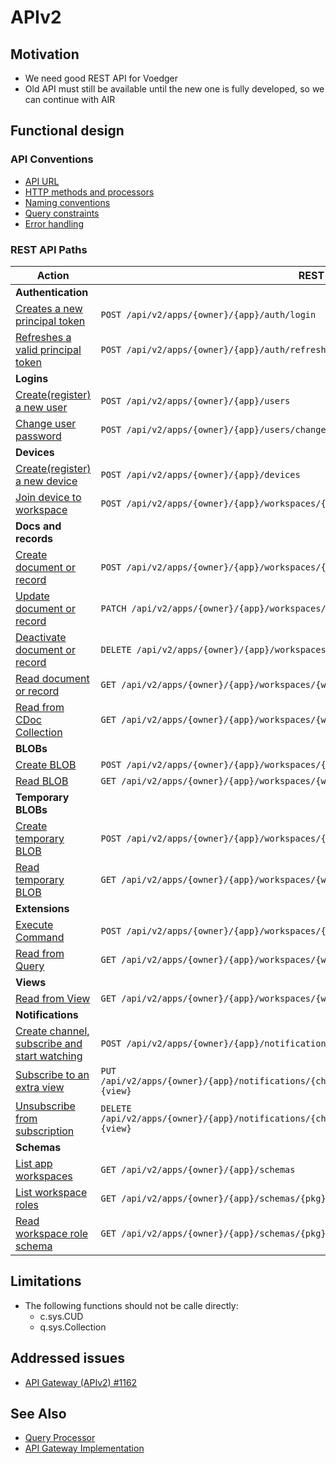 # APIv2

## Motivation

- We need good REST API for Voedger
- Old API must still be available until the new one is fully developed, so we can continue with AIR

## Functional design

### API Conventions

- [API URL](api-url.md)
- [HTTP methods and processors](http-methods-and-processors.md)
- [Naming conventions](naming-conventions.md)
- [Query constraints](query-constraints.md)
- [Error handling](errors.md)

### REST API Paths

| Action                                                    | REST API Path                                                                |
|-----------------------------------------------------------|------------------------------------------------------------------------------|
| **Authentication** | |
| [Creates a new principal token](../authnz/login.md)                 | `POST /api/v2/apps/{owner}/{app}/auth/login` |
| [Refreshes a valid principal token](../authnz/refresh.md)           | `POST /api/v2/apps/{owner}/{app}/auth/refresh` |
| **Logins** | |
| [Create(register) a new user](../users/create-user.md)    | `POST /api/v2/apps/{owner}/{app}/users` |
| [Change user password](../users/change-password.md)       | `POST /api/v2/apps/{owner}/{app}/users/change-password` |
| **Devices** | |
| [Create(register) a new device](../devices/create-device.md) | `POST /api/v2/apps/{owner}/{app}/devices`                               |
| [Join device to workspace](../devices/join-device.md)     | `POST /api/v2/apps/{owner}/{app}/workspaces/{wsid}/commands/sys.JoinDevice`|
| **Docs and records** | |
| [Create document or record](create-doc.md)                | `POST /api/v2/apps/{owner}/{app}/workspaces/{wsid}/docs/{pkg}.{table}`|
| [Update document or record](update-doc.md)                | `PATCH /api/v2/apps/{owner}/{app}/workspaces/{wsid}/docs/{pkg}.{table}/{id}` |
| [Deactivate document or record](deactivate-doc.md)        | `DELETE /api/v2/apps/{owner}/{app}/workspaces/{wsid}/docs/{pkg}.{table}/{id}`|
| [Read document or record](read-doc.md)                    | `GET /api/v2/apps/{owner}/{app}/workspaces/{wsid}/docs/{pkg}.{table}/{id}` |
| [Read from CDoc Collection](read-cdocs.md)                | `GET /api/v2/apps/{owner}/{app}/workspaces/{wsid}/cdocs/{pkg}.{table}`|
| **BLOBs** |  |
| [Create BLOB](create-blob.md)                             | `POST /api/v2/apps/{owner}/{app}/workspaces/{wsid}/docs/{pkg}.{table}/blobs/{fieldName}`     |
| [Read BLOB](read-blob.md)                                 | `GET /api/v2/apps/{owner}/{app}/workspaces/{wsid}/docs/{pkg}.{table}/{id}/blobs/{fieldName}` |
| **Temporary BLOBs** |  |
| [Create temporary BLOB](create-tblob.md)                  | `POST /api/v2/apps/{owner}/{app}/workspaces/{wsid}/tblobs`                   |
| [Read temporary BLOB](read-tblob.md)                      | `GET /api/v2/apps/{owner}/{app}/workspaces/{wsid}/tblobs/{suuid}`            |
| **Extensions** | |
| [Execute Command](execute-command.md)                     | `POST /api/v2/apps/{owner}/{app}/workspaces/{wsid}/commands/{pkg}.{command}` |
| [Read from Query](read-from-query.md)                     | `GET /api/v2/apps/{owner}/{app}/workspaces/{wsid}/queries/{pkg}.{query}`     |
| **Views** | |
| [Read from View](read-from-view.md)                       | `GET /api/v2/apps/{owner}/{app}/workspaces/{wsid}/views/{pkg}.{view}`        |
| **Notifications** | |
| [Create channel, subscribe and start watching](../n10n/create-channel.md) | `POST /api/v2/apps/{owner}/{app}/notifications` |
| [Subscribe to an extra view](../n10n/add-subscription.md) | `PUT /api/v2/apps/{owner}/{app}/notifications/{channelId}/workspaces/{wsid}/subscriptions/{pkg}.{view}` |
| [Unsubscribe from subscription](../n10n/unsubscribe.md)   | `DELETE /api/v2/apps/{owner}/{app}/notifications/{channelId}/workspaces/{wsid}/subscriptions/{pkg}.{view}` |
| **Schemas** | |
| [List app workspaces](list-app-workspaces.md)             | `GET /api/v2/apps/{owner}/{app}/schemas`                                      |
| [List workspace roles](list-ws-roles.md)                  | `GET /api/v2/apps/{owner}/{app}/schemas/{pkg}.{workspace}/roles`              |
| [Read workspace role schema](read-ws-role-schema.md)      | `GET /api/v2/apps/{owner}/{app}/schemas/{pkg}.{workspace}/roles/{pkg}.{role}` |

## Limitations

- The following functions should not be calle directly:
  - c.sys.CUD
  - q.sys.Collection

## Addressed issues

- [API Gateway (APIv2) #1162](https://github.com/voedger/voedger/issues/1162)

## See Also

- [Query Processor](/server/design/qp.md)
- [API Gateway Implementation](/server/design/agw.md)
